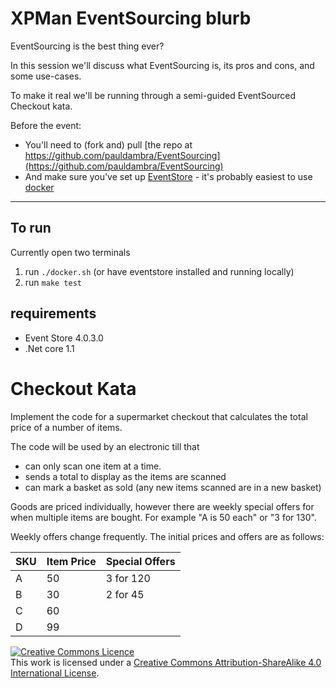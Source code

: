 # XPMan EventSourcing blurb

EventSourcing is the best thing ever? 

In this session we'll discuss what EventSourcing is, its pros and cons, and some use-cases.

To make it real we'll be running through a semi-guided EventSourced Checkout kata. 

Before the event:
 
 * You'll need to (fork and) pull [the repo at https://github.com/pauldambra/EventSourcing](https://github.com/pauldambra/EventSourcing)
 * And make sure you've set up [EventStore](https://eventstore.org/) - it's probably easiest to use [docker](https://www.docker.com/)

-----------

## To run

Currently open two terminals

 1) run `./docker.sh` (or have eventstore installed and running locally)
 2) run `make test`

## requirements

 * Event Store 4.0.3.0
 * .Net core 1.1

# Checkout Kata

Implement the code for a supermarket checkout that calculates the total price of a number of items.

The code will be used by an electronic till that 
 * can only scan one item at a time. 
 * sends a total to display as the items are scanned
 * can mark a basket as sold (any new items scanned are in a new basket)

Goods are priced individually, however there are weekly special offers for when multiple items are bought. For example "A is 50 each" or "3 for 130".

Weekly offers change frequently. The initial prices and offers are as follows:

| SKU         |   Item Price        |   Special Offers |
| ----------- | ------------------- | ---------------- |
| A           |   50                |   3 for 120      |
| B           |   30                |   2 for 45       |
| C           |   60                |                  |
| D           |   99                | 



<a rel="license" href="http://creativecommons.org/licenses/by-sa/4.0/"><img alt="Creative Commons Licence" style="border-width:0" src="https://i.creativecommons.org/l/by-sa/4.0/88x31.png" /></a><br />This work is licensed under a <a rel="license" href="http://creativecommons.org/licenses/by-sa/4.0/">Creative Commons Attribution-ShareAlike 4.0 International License</a>.